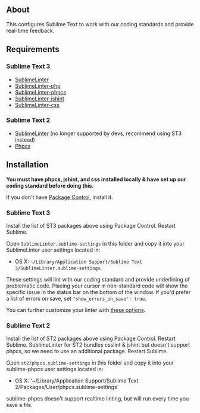 ## About

This configures Sublime Text to work with our coding standards and provide real-time feedback.

## Requirements

### Sublime Text 3
- [SublimeLinter](https://github.com/SublimeLinter/SublimeLinter3)
- [SublimeLinter-php](https://github.com/SublimeLinter/SublimeLinter-php)
- [SublimeLinter-phpcs](https://github.com/SublimeLinter/SublimeLinter-phpcs)
- [SublimeLinter-jshint](https://github.com/SublimeLinter/SublimeLinter-jshint)
- [SublimeLinter-css](https://github.com/SublimeLinter/SublimeLinter-csslint)

### Sublime Text 2
- [SublimeLinter](https://github.com/SublimeLinter/SublimeLinter-for-ST2) (no longer supported by devs, recommend using ST3 instead)
- [Phpcs](https://github.com/benmatselby/sublime-phpcs)

## Installation

**You must have phpcs, jshint, and css installed locally & have set up our coding standard before doing this.**

If you don't have [Package Control](https://sublime.wbond.net/), install it.

### Sublime Text 3

Install the list of ST3 packages above using Package Control. Restart Sublime.

Open `SublimeLinter.sublime-settings` in this folder and copy it into your SublimeLinter user settings located in:
* OS X: `~/Library/Application Support/Sublime Text 3/SublimeLinter.sublime-settings`.

These settings will lint with our coding standard and provide underlining of problematic code. Placing your cursor in non-standard code will show the specific issue in the status bar on the bottom of the window. If you'd prefer a list of errors on save, set `"show_errors_on_save": true`.

You can further customize your linter with [these options](http://sublimelinter.readthedocs.org/en/latest/global_settings.html). 

### Sublime Text 2

Install the list of ST2 packages above using Package Control. Restart Sublime. SublimeLinter for ST2 bundles csslint & jshint but doesn't support phpcs, so we need to use an additional package. Restart Sublime.

Open `st2/phpcs.sublime-settings` in this folder and copy it into your sublime-phpcs user settings located in:
* OS X: '~/Library/Application Support/Sublime Text 2/Packages/User/phpcs.sublime-settings`

sublime-phpcs doesn't support realtime linting, but will run every time you save a file.